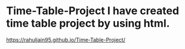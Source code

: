 # Time-Table-Project I have created time table project by using html.
https://rahuljain95.github.io/Time-Table-Project/
